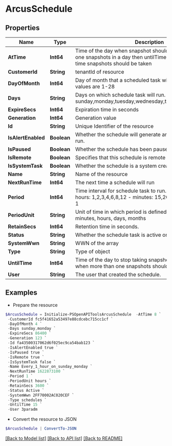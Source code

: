 # ArcusSchedule
## Properties

Name | Type | Description | Notes
------------ | ------------- | ------------- | -------------
**AtTime** | **Int64** | Time of the day when snapshot should be taken. If more than one snapshots in a day then untilTime specifies until what time snapshots should be taken | [optional] 
**CustomerId** | **String** | tenantId of resource | [optional] 
**DayOfMonth** | **Int64** | Day of month that a scheduled task will execute. Allowed values are 1-28 | [optional] 
**Days** | **String** | Days on which schedule task will run. Possible values: sunday,monday,tuesday,wednesday,thursday,friday,saturday | [optional] 
**ExpireSecs** | **Int64** | Expiration time in seconds | [optional] 
**Generation** | **Int64** | Generation value | [optional] 
**Id** | **String** | Unique Identifier of the resource | [optional] 
**IsAlertEnabled** | **Boolean** | Whether the schedule will generate an alert if it could not run. | [optional] 
**IsPaused** | **Boolean** | Whether the schedule has been paused. | [optional] 
**IsRemote** | **Boolean** | Specifies that this schedule is remote protection schedule | [optional] 
**IsSystemTask** | **Boolean** | Whether the schedule is a system created one. | [optional] 
**Name** | **String** | Name of the resource | [optional] 
**NextRunTime** | **Int64** | The next time a schedule will run | [optional] 
**Period** | **Int64** | Time interval for schedule task to run. Possible values:               - hours: 1,2,3,4,6,8,12               - minutes: 15,20,30               - days &amp; months: 1 | [optional] 
**PeriodUnit** | **String** | Unit of time in which period is defined. Possible values: minutes, hours, days, months | [optional] 
**RetainSecs** | **Int64** | Retention time in seconds. | [optional] 
**Status** | **String** | Whether the schedule task is active or has been suspended | [optional] 
**SystemWwn** | **String** | WWN of the array | [optional] 
**Type** | **String** | Type of object | [optional] 
**UntilTime** | **Int64** | Time of the day to stop taking snapshots. Applicable only when more than one snapshots should be taken in a day. | [optional] 
**User** | **String** | The user that created the schedule. | [optional] 

## Examples

- Prepare the resource
```powershell
$ArcusSchedule = Initialize-PSOpenAPIToolsArcusSchedule  -AtTime 8 `
 -CustomerId fc5f41652a53497e88cdcebc715cc1cf `
 -DayOfMonth 4 `
 -Days sunday,monday `
 -ExpireSecs 86400 `
 -Generation 123 `
 -Id fa43500317062d6f025ec9ca54bab123 `
 -IsAlertEnabled true `
 -IsPaused true `
 -IsRemote true `
 -IsSystemTask false `
 -Name Every_1_hour_on_sunday_monday `
 -NextRunTime 1622873100 `
 -Period 1 `
 -PeriodUnit hours `
 -RetainSecs 3600 `
 -Status Active `
 -SystemWwn 2FF70002AC020CEF `
 -Type schedules `
 -UntilTime 15 `
 -User 3paradm
```

- Convert the resource to JSON
```powershell
$ArcusSchedule | ConvertTo-JSON
```

[[Back to Model list]](../README.md#documentation-for-models) [[Back to API list]](../README.md#documentation-for-api-endpoints) [[Back to README]](../README.md)

